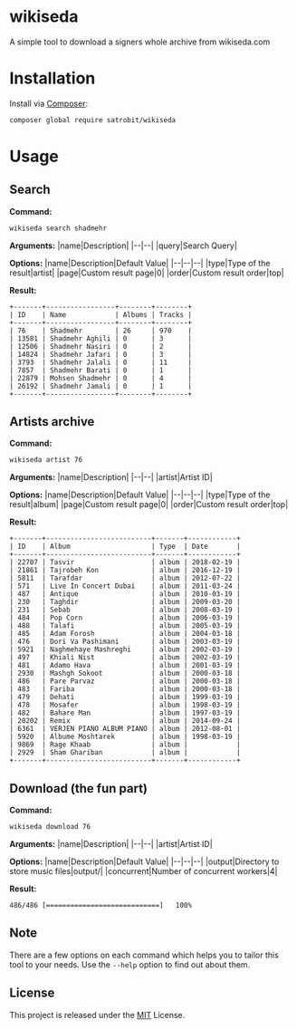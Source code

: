 

#  wikiseda
A simple tool to download a signers whole archive from wikiseda.com

# Installation

Install via [Composer](https://getcomposer.org/download/):
~~~bash
composer global require satrobit/wikiseda
~~~

# Usage

## Search
**Command:**
~~~bash
wikiseda search shadmehr
~~~
**Arguments:**
|name|Description|
|--|--|
|query|Search Query|

**Options:**
|name|Description|Default Value|
|--|--|--|
|type|Type of the result|artist|
|page|Custom result page|0|
|order|Custom result order|top|

**Result:**

~~~
+-------+-----------------+--------+--------+
| ID    | Name            | Albums | Tracks |
+-------+-----------------+--------+--------+
| 76    | Shadmehr        | 26     | 970    |
| 13581 | Shadmehr Aghili | 0      | 3      |
| 12506 | Shadmehr Nasiri | 0      | 2      |
| 14824 | Shadmehr Jafari | 0      | 3      |
| 3793  | Shadmehr Jalali | 0      | 11     |
| 7857  | Shadmehr Barati | 0      | 1      |
| 22879 | Mohsen Shadmehr | 0      | 4      |
| 26192 | Shadmehr Jamali | 0      | 1      |
+-------+-----------------+--------+--------+
~~~


## Artists archive
**Command:**
~~~bash
wikiseda artist 76
~~~
**Arguments:**
|name|Description|
|--|--|
|artist|Artist ID|

**Options:**
|name|Description|Default Value|
|--|--|--|
|type|Type of the result|album|
|page|Custom result page|0|
|order|Custom result order|top|

**Result:**

~~~
+-------+--------------------------+-------+------------+
| ID    | Album                    | Type  | Date       |
+-------+--------------------------+-------+------------+
| 22707 | Tasvir                   | album | 2018-02-19 |
| 21861 | Tajrobeh Kon             | album | 2016-12-19 |
| 5811  | Tarafdar                 | album | 2012-07-22 |
| 571   | Live In Concert Dubai    | album | 2011-03-24 |
| 487   | Antique                  | album | 2010-03-19 |
| 230   | Taghdir                  | album | 2009-03-20 |
| 231   | Sebab                    | album | 2008-03-19 |
| 484   | Pop Corn                 | album | 2006-03-19 |
| 488   | Talafi                   | album | 2005-03-19 |
| 485   | Adam Forosh              | album | 2004-03-18 |
| 476   | Dori Va Pashimani        | album | 2003-03-19 |
| 5921  | Naghmehaye Mashreghi     | album | 2002-03-19 |
| 497   | Khiali Nist              | album | 2002-03-19 |
| 481   | Adamo Hava               | album | 2001-03-19 |
| 2930  | Mashgh Sokoot            | album | 2000-03-18 |
| 486   | Pare Parvaz              | album | 2000-03-18 |
| 483   | Fariba                   | album | 2000-03-18 |
| 479   | Dehati                   | album | 1999-03-19 |
| 478   | Mosafer                  | album | 1998-03-19 |
| 482   | Bahare Man               | album | 1997-03-19 |
| 20202 | Remix                    | album | 2014-09-24 |
| 6361  | VERJEN PIANO ALBUM PIANO | album | 2012-08-01 |
| 5920  | Albume Moshtarek         | album | 1998-03-19 |
| 9869  | Rage Khaab               | album |            |
| 2929  | Sham Ghariban            | album |            |
+-------+--------------------------+-------+------------+
~~~

## Download (the fun part)
**Command:**
~~~bash
wikiseda download 76
~~~
**Arguments:**
|name|Description|
|--|--|
|artist|Artist ID|

**Options:**
|name|Description|Default Value|
|--|--|--|
|output|Directory to store music files|output/|
|concurrent|Number of concurrent workers|4|

**Result:**
~~~
486/486 [============================]   100%
~~~

## Note
There are a few options on each command which helps you to tailor this tool to your needs. Use the `--help` option to find out about them.
## License

This project is released under the [MIT](https://github.com/satrobit/wikiseda/blob/master/LICENSE) License.
